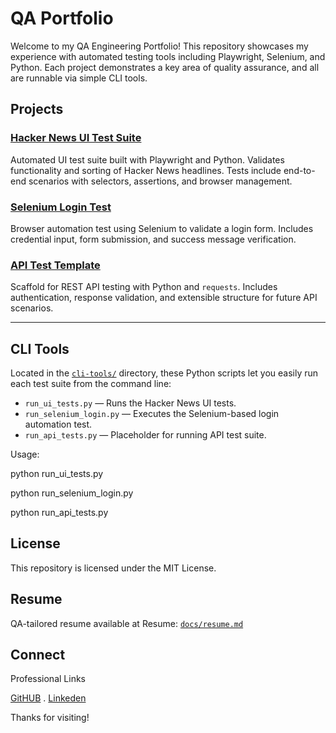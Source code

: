 # QA Portfolio

Welcome to my QA Engineering Portfolio! This repository showcases my experience with automated testing tools including Playwright, Selenium, and Python. Each project demonstrates a key area of quality assurance, and all are runnable via simple CLI tools.

## Projects

### [Hacker News UI Test Suite](projects/hacker-news-ui-tests/)
Automated UI test suite built with Playwright and Python. Validates functionality and sorting of Hacker News headlines. Tests include end-to-end scenarios with selectors, assertions, and browser management.

### [Selenium Login Test](projects/selenium-login-tests/)
Browser automation test using Selenium to validate a login form. Includes credential input, form submission, and success message verification.

### [API Test Template](projects/api-tests-template/)
Scaffold for REST API testing with Python and `requests`. Includes authentication, response validation, and extensible structure for future API scenarios.

---

## CLI Tools

Located in the [`cli-tools/`](cli-tools/) directory, these Python scripts let you easily run each test suite from the command line:

- `run_ui_tests.py` — Runs the Hacker News UI tests.
- `run_selenium_login.py` — Executes the Selenium-based login automation test.
- `run_api_tests.py` — Placeholder for running API test suite.

Usage:

python run_ui_tests.py

python run_selenium_login.py

python run_api_tests.py

## License
This repository is licensed under the MIT License.

## Resume
QA-tailored resume available at Resume: [`docs/resume.md`](docs/resume.md) 

## Connect
Professional Links

[GitHUB](https://github.com/blmcdowe) . [Linkeden](https://www.linkedin.com/in/byronmcdowell/)

Thanks for visiting! 

